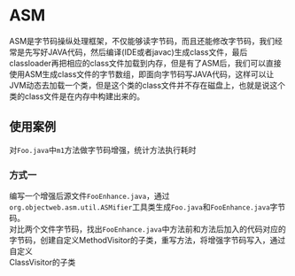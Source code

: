 
# ASM  

ASM是字节码操纵处理框架，不仅能够读字节码，而且还能修改字节码，我们经常是先写好JAVA代码，然后编译(IDE或者javac)生成class文件，最后classloader再把相应的class文件加载到内存，但是有了ASM后，我们可以直接使用ASM生成class文件的字节数组，即面向字节码写JAVA代码，这样可以让JVM动态去加载一个类，但是这个类的class文件并不存在磁盘上，也就是说这个类的class文件是在内存中构建出来的。  

## 使用案例  

对```Foo.java```中```m1```方法做字节码增强，统计方法执行耗时

### 方式一

编写一个增强后源文件```FooEnhance.java```，通过```org.objectweb.asm.util.ASMifier```工具类生成```Foo.java```和```FooEnhance.java```字节码。  
对比两个文件字节码，找出```FooEnhance.java```中方法前和方法后加入的代码对应的字节码，创建自定义MethodVisitor的子类，重写方法，将增强字节码写入，通过自定义  
ClassVisitor的子类